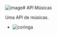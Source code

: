 ![image](https://github.com/user-attachments/assets/1a541626-f177-4b88-ae15-a996fe3565ea)# API Músicas

Uma API de músicas.

- <img src="https://rollingstone.com.br/media/_versions/coringa_heath_ledger_reproducao_widelg.jpg" alt="coringa">
